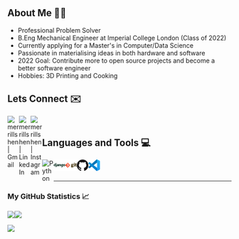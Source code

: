 ## About Me :standing_man:

- Professional Problem Solver
- B.Eng Mechanical Engineer at Imperial College London (Class of 2022)
- Currently applying for a Master's in Computer/Data Science 
- Passionate in materialising ideas in both hardware and software 
- 2022 Goal: Contribute more to open source projects and become a better software engineer
- Hobbies: 3D Printing and Cooking

## Lets Connect  ✉️

[<img align="left" alt="merrillshen | Gmail" width="26px" src="https://cdn-icons-png.flaticon.com/512/732/732200.png" />][email]
[<img align="left" alt="merrillshen | LinkedIn" width="26px" src="https://cdn2.iconfinder.com/data/icons/social-media-2285/512/1_Linkedin_unofficial_colored_svg-512.png" />][linkedin]
[<img align="left" alt="merrillshen | Instagram" width="26px" src="https://cdn4.iconfinder.com/data/icons/social-media-2146/512/25_social-512.png" />][instagram]

<br />

## Languages and Tools  💻

<img align="left" alt="Python" width="26px" src="https://cdn3.iconfinder.com/data/icons/logos-and-brands-adobe/512/267_Python-512.png" />
<img align="left" alt="Django" width="26px" src="https://raw.githubusercontent.com/github/explore/80688e429a7d4ef2fca1e82350fe8e3517d3494d/topics/django/django.png" />
<img align="left" alt="Git" width="26px" src="https://raw.githubusercontent.com/github/explore/80688e429a7d4ef2fca1e82350fe8e3517d3494d/topics/git/git.png" />
<img align="left" alt="GitHub" width="26px" src="https://raw.githubusercontent.com/github/explore/78df643247d429f6cc873026c0622819ad797942/topics/github/github.png" />
<img align="left" alt="Visual Studio Code" width="26px" src="https://raw.githubusercontent.com/github/explore/80688e429a7d4ef2fca1e82350fe8e3517d3494d/topics/visual-studio-code/visual-studio-code.png" />

<br />
<br />

---

### My GitHub Statistics  📈 

<!-- GITHUBSTATS:START -->
<a href="https://github-readme-stats.vercel.app/api?username=merrillshen&hide_title=true&count_private=true&show_icons=true&theme=radical">
  <img  align="left" src="https://github-readme-stats.vercel.app/api?username=merrillshen&hide_title=true&count_private=true&show_icons=true&theme=radical" />
</a>
<a href="https://github-readme-stats.vercel.app/api/top-langs/?username=merrillshen&hide_title=true&theme=radical&langs_count=4">
  <img align="left" src="https://github-readme-stats.vercel.app/api/top-langs/?username=merrillshen&hide_title=true&theme=radical&langs_count=4" />
</a>

<br>

![](https://komarev.com/ghpvc/?username=merrillshen&label=Visitors)


<!-- GITHUBSTATS:END -->

[email]: mailto:merrillshen@gmail.com
[instagram]: https://www.instagram.com/mellowmerrillshen/
[linkedin]: https://www.linkedin.com/in/merrillshen/
[githubstats]: https://github.com/anuraghazra/github-readme-stats